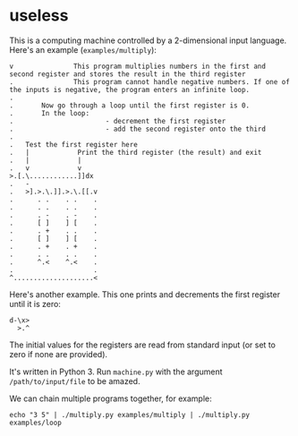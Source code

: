 # useless

This is a computing machine controlled by a 2-dimensional input language. Here's an example (```examples/multiply```):

```
v               This program multiplies numbers in the first and second register and stores the result in the third register
.               This program cannot handle negative numbers. If one of the inputs is negative, the program enters an infinite loop.
.
.       Now go through a loop until the first register is 0.
.       In the loop:
.                       - decrement the first register
.                       - add the second register onto the third
.
.   Test the first register here
.   |            Print the third register (the result) and exit
.   |            |
.   v            v
>.[.\............]]dx
.   -
.   >].>.\.]].>.\.[[.v
.      . .    . .    .
.      . .    . .    .
.      . -    . -    .
.      [ ]    ] [    .
.      . +    . .    .
.      [ ]    ] [    .
.      . +    . +    .
.      . .    . .    .
.      ^.<    ^.<    .
.                    .
^....................<
```

Here's another example. This one prints and decrements the first register until it is zero:
```
d-\x>
  >.^
```

The initial values for the registers are read from standard input (or set to zero if none are provided).

It's written in Python 3. Run ```machine.py``` with the argument ```/path/to/input/file``` to be amazed.

We can chain multiple programs together, for example:
```
echo "3 5" | ./multiply.py examples/multiply | ./multiply.py examples/loop
```
